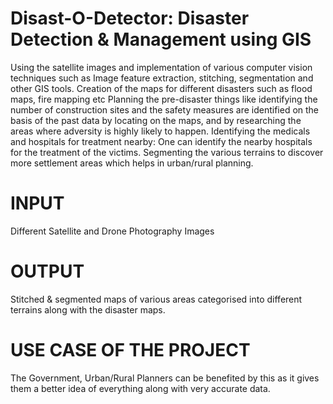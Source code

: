# Disast-O-Detector: Disaster Detection & Management using GIS
Using the satellite images and implementation of various computer vision techniques such as Image feature extraction, stitching, segmentation and other GIS tools.
Creation of the maps for different disasters such as flood maps, fire mapping etc
Planning the pre-disaster things like identifying the number of construction sites and the safety measures are identified on the basis of the past data by locating on the maps, and by researching the areas where adversity is highly likely to happen.
Identifying the medicals and hospitals for treatment nearby: One can identify the nearby hospitals for the treatment of the victims.
Segmenting the various terrains to discover more settlement areas which helps in urban/rural planning.
# INPUT
Different Satellite and Drone Photography Images

# OUTPUT 
Stitched & segmented maps of various areas categorised into different terrains along with the disaster maps.

# USE CASE OF THE PROJECT
The Government, Urban/Rural Planners can be benefited by this as it gives them a better idea of everything along with very accurate data.



